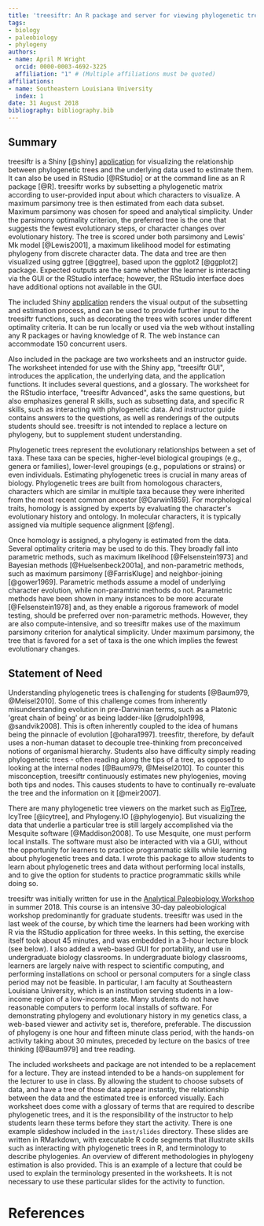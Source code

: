 ```yaml
---
title: 'treesiftr: An R package and server for viewing phylogenetic trees and data'
tags:
- biology
- paleobiology
- phylogeny
authors:
- name: April M Wright
  orcid: 0000-0003-4692-3225
  affiliation: "1" # (Multiple affiliations must be quoted)
affiliations:
- name: Southeastern Louisiana University
  index: 1
date: 31 August 2018
bibliography: bibliography.bib
---
```


## Summary

treesiftr is a Shiny [@shiny] [application](https://wrightaprilm.shinyapps.io/treesiftr_app/) for visualizing the relationship between phylogenetic trees and the underlying data used to estimate them. It can also be used in RStudio [@RStudio] or at the command line as an R package [@R]. treesiftr works by subsetting a phylogenetic matrix according to user-provided input about
which characters to visualize. A maximum parsimony tree is then estimated from each data subset. Maximum parsimony was chosen for speed and analytical simplicity. Under the parsimony optimality criterion, the preferred tree is the one that suggests the fewest evolutionary steps, or character changes over evolutionary history. The tree is scored under both parsimony and  Lewis' Mk model [@Lewis2001], a maximum likelihood model for estimating phylogeny from 
discrete character data. The data and tree are then visualized using ggtree [@ggtree], based upon the ggplot2 [@ggplot2] package. Expected outputs are the same whether the learner is interacting via the GUI or the RStudio interface; however, the RStudio interface does have additional options not available in the GUI. 

The included Shiny [application](https://wrightaprilm.shinyapps.io/treesiftr_app/) renders the visual output of the subsetting and estimation process, and can be used to provide further input to the treesiftr functions, such as decorating the trees with scores under different optimality criteria. It can be run locally or used via the web without installing any R packages or having knowledge of R. The web instance can accommodate 150 concurrent users. 

Also included in the package are two worksheets and an instructor guide. The worksheet intended for use with the Shiny app, "treesiftr GUI", introduces the application, the underlying data, and the application functions. It includes several questions, and a glossary. The worksheet for the RStudio interface, "treesiftr Advanced", asks the same questions, but also emphasizes general R skills, such as subsetting data, and specific R skills, such as interacting with phylogenetic data. And instructor guide contains answers to the questions, as well as renderings of the outputs students should see.
treesiftr is not intended to replace a lecture on phylogeny, but to supplement student understanding. 

Phylogenetic trees represent the evolutionary relationships between a set of taxa. These taxa can be species, higher-level biological groupings (e.g., genera or families), lower-level groupings (e.g., populations or strains) or even individuals. Estimating phylogenetic trees is crucial in many areas of biology. Phylogenetic trees are built from homologous characters, characters which are similar in multiple taxa because they were inherited from the most recent common ancestor [@Darwin1859]. For morphological traits, homology is assigned by experts by evaluating the character's evolutionary history and ontology. In molecular characters, it is typically assigned via multiple sequence alignment [@feng].

Once homology is assigned, a phylogeny is estimated from the data. Several optimality criteria may be used to do this. They broadly fall into parametric methods, such as maximum likelihood [@Felsenstein1973] and Bayesian methods [@Huelsenbeck2001a], and non-parametric methods, such as maximum parsimony [@FarrisKluge] and neighbor-joining [@gower1969]. Parametric methods assume a model of underlying character evolution, while non-paramtric methods do not. Parametric methods have been shown in many instances to be more accurate [@Felsenstein1978] and, as they enable a rigorous framework of model testing, should be preferred over non-parametric methods. However, they are also compute-intensive, and so treesiftr makes use of the maximum parsimony criterion for analytical simplicity. Under maximum parsimony, the tree that is favored for a set of taxa is the one which implies the fewest evolutionary changes.


## Statement of Need

Understanding phylogenetic trees is challenging for students [@Baum979, @Meisel2010]. Some of this challenge comes from inherently misunderstanding evolution in pre-Darwinian terms, such as a Platonic 'great chain of being' or as being ladder-like [@rudolph1998, @sandvik2008]. This is often inherently coupled to the idea of humans being the pinnacle of evolution [@ohara1997]. treesfitr, therefore, by default uses a non-human dataset to decouple tree-thinking from preconceived notions of organismal hierarchy. Students also have difficulty simply reading phylogenetic trees - often reading along the tips of a tree, as opposed to looking at the internal nodes [@Baum979, @Meisel2010]. To counter this misconception, treesiftr continuously estimates new phylogenies, moving both tips and nodes. This causes students to have to continually re-evaluate the tree and the information on it [@meir2007].

There are many  phylogenetic tree viewers on the market such as [FigTree](http://tree.bio.ed.ac.uk/software/figtree/),
IcyTree [@icytree], and Phylogeny.IO [@phylogenyio]. But visualizing the data that underlie a particular tree is still largely accomplished via the Mesquite software [@Maddison2008]. To use Mesquite, one must perform local installs. The software must also be interacted with via a GUI, without the opportunity for learners to practice programmatic skills while learning about phylogenetic trees and data. I wrote this package to allow students to learn about phylogenetic trees and data without performing local installs, and to give the option for students to practice programmatic skills while doing so. 

treesiftr was initially written for use in the [Analytical Paleobiology Workshop](http://www.analytical.palaeobiology.de/) in summer 2018.
This course is an intensive 30-day paleobiological workshop predominantly for graduate students. treesiftr was used in the last week of the course,
by which time the learners had been working with R via the RStudio application for three weeks. In this setting, the exercise 
itself took about 45 minutes, and was embedded in a 3-hour lecture block (see below). I also added a web-based GUI for portability, and use in undergraduate biology classrooms. In undergraduate biology classrooms, learners are largely naive with respect to scientific computing, and performing installations on school or personal computers for a single class period may not be feasible. In  particular, I am faculty at Southeastern Louisiana University, which 
 is an institution serving students in a low-income region of a low-income state. Many students do not have reasonable 
computers to perform local installs of software. For demonstrating phylogeny and evolutionary history in my genetics class, a web-based viewer and activity set is, therefore, preferable. 
The discussion of phylogeny is one hour and fifteen minute class period, with the hands-on activity taking about 30 minutes, preceded by lecture on the basics of tree thinking [@Baum979] and tree reading. 

The included worksheets and package are not intended to be a replacement for a lecture. They are instead intended to be a hands-on supplement for the lecturer to use in class. By allowing the student to choose subsets of data, and have a tree of those data appear instantly, the relationship between the data and the estimated tree is enforced visually. Each worksheet does come with a glossary of terms that are required to describe phylogenetic trees, and it is the responsibility of the instructor to help students learn these terms before they start the activity. There is one example slideshow included in the `inst/slides` directory. These slides are written in RMarkdown, with executable R code segments that illustrate skills such as interacting with phylogenetic trees in R, and terminology to describe phylogenies. An overview of different methodologies in phylogeny estimation is also provided. This is an example of a lecture that could be used to explain the terminology presented in the worksheets. It is not necessary to use these particular slides for the activity to function.

# References